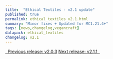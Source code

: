 ```yaml
---
title:  "Ethical Textiles - v2.1 update"
published: true
permalink: ethical_textiles_v2.1.html
summary: "Minor fixes + Updated for MC1.21.4+"
tags: [news,changelog,vegancraft]
datapack: ethical_textiles
changelog: v2.1
---
```


<div class="btn-group">
    <a href="ethical_textiles_v2.0.3.html" role="button" class="btn btn-primary"><i class="fa fa-caret-left"></i>&nbsp; Previous release: v2.0.3</a>
    <a href="ethical_textiles_v2.1.1.html" role="button" class="btn btn-primary">Next release: v2.1.1 &nbsp;<i class="fa fa-caret-right"></i></a>
</div>